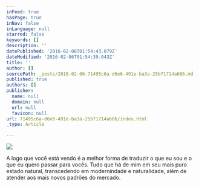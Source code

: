```yaml
---
inFeed: true
hasPage: true
inNav: false
inLanguage: null
starred: false
keywords: []
description: ''
datePublished: '2016-02-06T01:54:43.079Z'
dateModified: '2016-02-06T01:54:39.043Z'
title: ''
author: []
sourcePath: _posts/2016-02-06-71495c6a-d6e6-491e-ba3a-25b71714a686.md
published: true
authors: []
publisher:
  name: null
  domain: null
  url: null
  favicon: null
url: 71495c6a-d6e6-491e-ba3a-25b71714a686/index.html
_type: Article

---
```

![](https://the-grid-user-content.s3-us-west-2.amazonaws.com/28f39dfd-1afc-4ddc-b630-16ba60999b60.png)

A logo que você está vendo é a melhor forma de traduzir o que eu sou e o que eu quero passar para vocês. Tudo que há de mim em seu mais puro estado natural, transcedendo em modernindade e naturalidade, além de atender aos mais novos padrões do mercado.